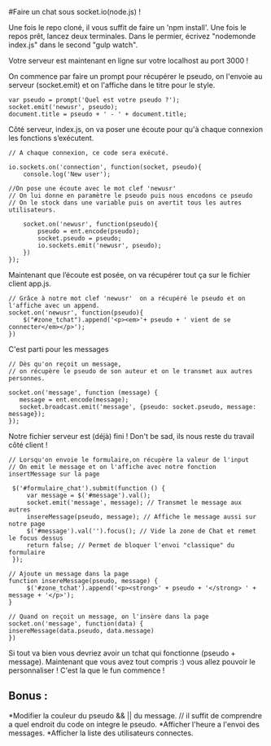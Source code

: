 #Faire un chat sous socket.io(node.js) !

Une fois le repo cloné, il vous suffit de faire un 'npm install'. Une fois le repos prêt, lancez deux terminales. Dans le permier, écrivez "nodemonde index.js" dans le second "gulp watch".

Votre serveur est maintenant en ligne sur votre localhost au port 3000 !




On commence par faire un prompt pour récupérer le pseudo, on l'envoie au serveur (socket.emit) et on l'affiche dans le titre pour le style.
```
var pseudo = prompt('Quel est votre pseudo ?');
socket.emit('newusr', pseudo);
document.title = pseudo + ' - ' + document.title;
```



Côté serveur, index.js, on va poser une écoute pour qu'à chaque connexion les fonctions s’exécutent. 

```
// A chaque connexion, ce code sera exécuté.

io.sockets.on('connection', function(socket, pseudo){
	console.log('New user');
	
//On pose une écoute avec le mot clef 'newusr'
// On lui donne en paramètre le pseudo puis nous encodons ce pseudo
// On le stock dans une variable puis on avertit tous les autres utilisateurs.
	
	socket.on('newusr', function(pseudo){
		pseudo = ent.encode(pseudo);
		socket.pseudo = pseudo;
		io.sockets.emit('newusr', pseudo);
	})
}); 
```

Maintenant que l’écoute est posée, on va récupérer tout ça sur le fichier client app.js.
```
// Grâce à notre mot clef 'newusr'  on a récupéré le pseudo et on l'affiche avec un append.  
socket.on('newusr', function(pseudo){
	$("#zone_tchat").append('<p><em>'+ pseudo + ' vient de se connecter</em></p>');
})
```

C'est parti pour les messages

```
// Dès qu'on reçoit un message,
// on récupère le pseudo de son auteur et on le transmet aux autres personnes.

socket.on('message', function (message) {
   message = ent.encode(message);
   socket.broadcast.emit('message', {pseudo: socket.pseudo, message: message});
});
```

Notre fichier serveur est (déjà) fini ! Don't be sad, ils nous reste du travail côté client ! 

```
// Lorsqu'on envoie le formulaire,on récupère la valeur de l'input
// On emit le message et on l'affiche avec notre fonction insertMessage sur la page

 $('#formulaire_chat').submit(function () {
     var message = $('#message').val();
     socket.emit('message', message); // Transmet le message aux autres
     insereMessage(pseudo, message); // Affiche le message aussi sur notre page
     $('#message').val('').focus(); // Vide la zone de Chat et remet le focus dessus
     return false; // Permet de bloquer l'envoi "classique" du formulaire
 });
```


```
// Ajoute un message dans la page
function insereMessage(pseudo, message) {
     $('#zone_tchat').append('<p><strong>' + pseudo + '</strong> ' + message + '</p>');
}

```
```
// Quand on reçoit un message, on l'insère dans la page
socket.on('message', function(data) {
insereMessage(data.pseudo, data.message)
})
```

Si tout va bien vous devriez avoir un tchat qui fonctionne (pseudo + message). Maintenant que vous avez tout compris :) vous allez pouvoir le personnaliser ! C'est la que le fun commence ! 

## Bonus  :
*Modifier la couleur du pseudo && || du message. // il suffit de comprendre a quel endroit du code on integre le pseudo.
*Afficher l'heure a l'envoi des messages. 
*Afficher la liste des utilisateurs connectes.
